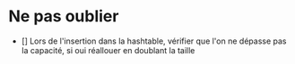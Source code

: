 # Ne pas oublier

- [] Lors de l'insertion dans la hashtable, vérifier que l'on ne dépasse pas la capacité, si oui réallouer en doublant la taille

